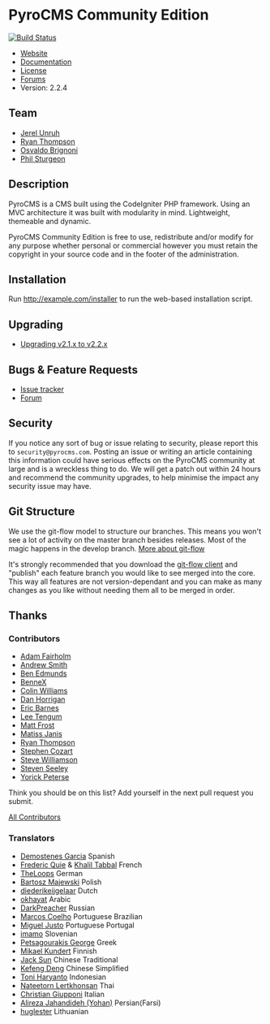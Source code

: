 # PyroCMS Community Edition

[![Build Status](https://travis-ci.org/pyrocms/pyrocms.png?branch=2.2/master)](https://travis-ci.org/pyrocms/pyrocms)

* [Website](https://www.pyrocms.com/)
* [Documentation](https://www.pyrocms.com/documentation)
* [License](http://pyrocms.com/legal/license)
* [Forums](http://forum.pyrocms.com)
* Version: 2.2.4

## Team

* [Jerel Unruh](http://jerel.co/)
* [Ryan Thompson](http://aiwebsystems.com)
* [Osvaldo Brignoni](http://aiwebsystems.com)
* [Phil Sturgeon](http://philsturgeon.co.uk/)

## Description

PyroCMS is a CMS built using the CodeIgniter PHP framework. Using an MVC architecture
it was built with modularity in mind. Lightweight, themeable and dynamic.

PyroCMS Community Edition is free to use, redistribute and/or modify for any purpose whether personal or commercial however you must retain the copyright in your source code and in the footer of the administration.

## Installation

Run http://example.com/installer to run the web-based installation script.

## Upgrading

* [Upgrading v2.1.x to v2.2.x](http://docs.pyrocms.com/2.2/manual/reference/upgrade-guides/upgrade-2-1-to-2-2-0)

## Bugs & Feature Requests

* [Issue tracker](http://github.com/pyrocms/pyrocms/issues)
* [Forum](http://forum.pyrocms.com)

## Security

If you notice any sort of bug or issue relating to security, please report this to `security@pyrocms.com`. Posting an issue
or writing an article containing this information could have serious effects on the PyroCMS community at large and is a
wreckless thing to do. We will get a patch out within 24 hours and recommend the community upgrades, to help minimise the
impact any security issue may have.

## Git Structure

We use the git-flow model to structure our branches. This means you won't see a lot of activity on the master branch besides releases.
Most of the magic happens in the develop branch.
[More about git-flow](http://nvie.com/posts/a-successful-git-branching-model/)

It's strongly recommended that you download the [git-flow client](https://github.com/nvie/gitflow) and "publish" each feature branch you would like to see merged into the core. This way all features are not version-dependant and you can make as many changes as you like without needing them all to be merged in order.

## Thanks

### Contributors

* [Adam Fairholm](http://adamfairholm.com/)
* [Andrew Smith](http://silentworks.co.uk)
* [Ben Edmunds](http://benedmunds.com/)
* [BenneX](http://github.com/BenneX)
* [Colin Williams](http://williamsconcepts.com/)
* [Dan Horrigan](http://dhorrigan.com/)
* [Eric Barnes](http://ericlbarnes.com/)
* [Lee Tengum](http://twitter.com/thatleeguy)
* [Matt Frost](http://shortwhitebaldguy.com)
* [Matiss Janis](http://www.mja.lv)
* [Ryan Thompson](http://aiwebsystems.com)
* [Stephen Cozart](http://twitter.com/stephencozart)
* [Steve Williamson](http://sjdub.com)
* [Steven Seeley](https://github.com/net-ninja)
* [Yorick Peterse](http://www.yorickpeterse.com/)

Think you should be on this list? Add yourself in the next pull request you submit.

[All Contributors](https://github.com/pyrocms/pyrocms/contributors)

### Translators

* [Demostenes Garcia](http://www.demogar.com/) Spanish
* [Frederic Quie](http://www.bleekom.org/) & [Khalil Tabbal](http://www.khalil-tabbal.com) French
* [TheLoops](http://codeigniter.com/forums/member/62232/) German
* [Bartosz Majewski](http://404design.pl/) Polish
* [diederikeijgelaar](http://github.com/diederikeijgelaar) Dutch
* [okhayat](http://webymaster.com/) Arabic
* [DarkPreacher](http://darklab.ru) Russian
* [Marcos Coelho](http://marcoscoelho.com/) Portuguese Brazilian
* [Miguel Justo](http://migueljusto.net/) Portuguese Portugal
* [imamo](http://www.imamo.si/) Slovenian
* [Petsagourakis George](https://github.com/petsagouris) Greek
* [Mikael Kundert](https://github.com/mikaelkundert) Finnish
* [Jack Sun](http://www.omatic.com.tw/) Chinese Traditional
* [Kefeng Deng](http://www.51any.com/) Chinese Simplified
* [Toni Haryanto](http://toniharyanto.cs.upi.edu/) Indonesian
* [Nateetorn Lertkhonsan](http://twitter.com/ikwannnnn) Thai
* [Christian Giupponi](https://github.com/ChristianGiupponi) Italian
* [Alireza Jahandideh (Yohan)](http://twitter.com/AlirezaJahandid) Persian(Farsi)
* [huglester](http://webas.lt/) Lithuanian
